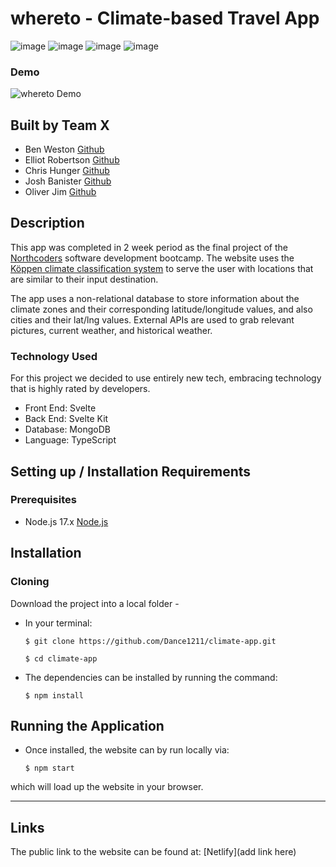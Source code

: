 # whereto - Climate-based Travel App

![image](https://img.shields.io/badge/Svelte-4A4A55?style=for-the-badge&logo=svelte&logoColor=FF3E00)
![image](https://img.shields.io/badge/TypeScript-007ACC?style=for-the-badge&logo=typescript&logoColor=white)
![image](https://img.shields.io/badge/MongoDB-4EA94B?style=for-the-badge&logo=mongodb&logoColor=white)
![image](	https://img.shields.io/badge/Chart.js-FF6384?style=for-the-badge&logo=chartdotjs&logoColor=white)

### Demo

![whereto Demo](https://user-images.githubusercontent.com/83911563/156892093-60dc54c8-f4ae-4f42-acb4-e4f9b92d3d2c.gif)

## Built by Team X

- Ben Weston [Github](https://github.com/benwestondigital)
- Elliot Robertson [Github](https://github.com/ellriffs)
- Chris Hunger [Github](https://github.com/CH-DD)
- Josh Banister [Github](https://github.com/Dance1211)
- Oliver Jim [Github](https://github.com/oliverj95)

## Description

This app was completed in 2 week period as the final project of the [Northcoders](https://northcoders.com/) software development bootcamp. The website uses the [Köppen climate classification system](https://en.wikipedia.org/wiki/K%C3%B6ppen_climate_classification) to serve the user with locations that are similar to their input destination.

The app uses a non-relational database to store information about the climate zones and their corresponding latitude/longitude values, and also cities and their lat/lng values. External APIs are used to grab relevant pictures, current weather, and historical weather.

### Technology Used

For this project we decided to use entirely new tech, embracing technology that is highly rated by developers.

- Front End: Svelte
- Back End: Svelte Kit
- Database: MongoDB
- Language: TypeScript

## Setting up / Installation Requirements

### Prerequisites

- Node.js 17.x [Node.js](https://nodejs.org/en/)

## Installation

### Cloning

Download the project into a local folder -

- In your terminal:

  `$ git clone https://github.com/Dance1211/climate-app.git`

  `$ cd climate-app`

- The dependencies can be installed by running the command:

  `$ npm install`

## Running the Application

- Once installed, the website can by run locally via:

  `$ npm start`

which will load up the website in your browser.

---

## Links

The public link to the website can be found at: [Netlify](add link here)
